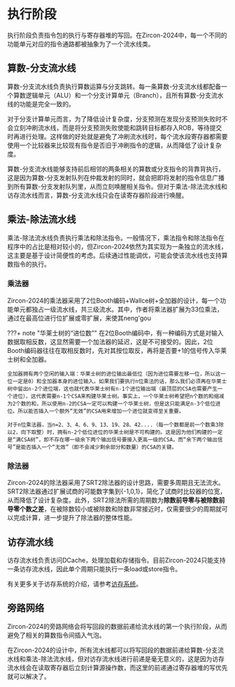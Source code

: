 # **执行阶段**

执行阶段负责指令包的执行与寄存器堆的写回。在Zircon-2024中，每一个不同的功能单元对应的指令通路都被抽象为了一个流水线类。


## **算数-分支流水线**

算数-分支流水线负责执行算数运算与分支跳转。每一条算数-分支流水线都配备一个算数逻辑单元（ALU）和一个分支计算单元（Branch），且所有算数-分支流水线的功能是完全一致的。

对于分支计算单元而言，为了降低设计复杂度，分支预测在发现分支预测失败时不会立刻冲刷流水线，而是将分支预测失败使能和跳转目标都存入ROB，等待提交时再进行处理。这样做的好处就是避免了冲刷流水线时，每个流水段寄存器都需要使用一个比较器来比较现有指令是否旧于冲刷指令的逻辑，从而降低了设计复杂度。

算数-分支流水线能够支持前后相邻的两条相关的算数或分支指令的背靠背执行，这是因为算数-分支发射队列在仲裁发射的同时，就会把即将发射的指令信息广播到所有算数-分支发射队列里，从而立刻唤醒相关指令。但对于乘法-除法流水线和访存流水线而言，算数-分支流水线只会在读寄存器阶段进行唤醒。

## **乘法-除法流水线**

乘法-除法流水线负责执行乘法和除法指令。一般情况下，乘法指令和除法指令在程序中的占比是相对较小的，但Zircon-2024依然为其实现为一条独立的流水线，这主要是基于设计简便性的考虑。后续通过性能调优，可能会使该流水线也支持算数指令的执行。

### **乘法器**

Zircon-2024的乘法器采用了2位Booth编码+Wallce树+全加器的设计，每一个功能单元都独占一级流水线，共三级流水。其中，作者将乘法器扩展为33位乘法，通过在最高位进行位扩展或零扩展，来使其neng'gou

???+ note "华莱士树的“进位数”"
    在2位Booth编码中，有一种编码方式是对输入数据取相反数，这显然需要一个加法器的延迟，这是不可接受的。因此，2位Booth编码器往往在取相反数时，先对其按位取反，再将是否要+1的信号传入华莱士树和全加器。

    全加器拥有两个空闲的输入端：华莱士树的进位输出最低位（因为进位需要左移一位，所以这一位一定是0）和全加器本身的进位输入。如果我们要执行n位乘法的话，那么我们必须再在华莱士树中留出n-2个进位端，这也就代表华莱士树有n-1个进位输出端（最顶层的CSA也需要产生一个进位），这代表需要n-1个CSA来构建华莱士树。事实上，一个华莱士树希望把n个数的和缩减为2个数的和，所以使用n-2的CSA一定可以构建一个华莱士树，但是这只能满足n-3个低位进位。所以能否插入一个额外“无效”的CSA用来增加一个进位就变得至关重要。

    对于n位乘法器，当n=2、3、4、6、9、13、19、28、42....（每一个数都是前一个数乘3除以2，向下取整）时，拥有n-2个低位进位的华莱士树是不可构建的。这是因为他们构建的一定是“满CSA树”，即不存在哪一级余下两个输出信号要接入更高一级的CSA，而“余下两个输出信号”是能否插入一个“无效”（即不会减少剩余部分和数量）的CSA的关键。

### **除法器**

Zircon-2024的除法器采用了SRT2除法器的设计思路，需要多周期且无法流水。SRT2除法器通过扩展试商的可能数字集到\{-1,0,1\}，简化了试商时比较器的位宽，从而降低了设计复杂度。此外，SRT2除法所需的周期数为**除数前导零与被除数前导零个数之差**，在被除数较小或被除数和除数非常接近时，仅需要很少的周期就可以完成计算，进一步提升了除法器的整体性能。

## **访存流水线**

访存流水线负责访问DCache，处理加载和存储指令。目前Zircon-2024只能支持一条访存流水线，因此单个周期只能执行一条load或store指令。

有关更多关于访存系统的介绍，请参考[访存系统](./memory.md)。


## **旁路网络**

Zircon-2024的旁路网络会将写回段的数据前递给流水线的第一个执行阶段，从而避免了相关的算数指令间插入气泡。

在Zircon-2024的设计中，所有流水线都可以将写回段的数据前递给算数-分支流水线和乘法-除法流水线，但对访存流水线进行前递是毫无意义的，这是因为访存流水线会在读取寄存器后立刻计算源操作数，而这里的前递通过寄存器堆的写优先就可以解决了。
